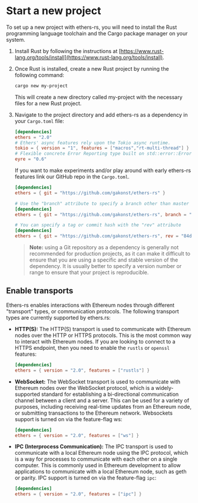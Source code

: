 # Start a new project

To set up a new project with ethers-rs, you will need to install the Rust programming language toolchain and the Cargo package manager on your system.

1. Install Rust by following the instructions at [https://www.rust-lang.org/tools/install](https://www.rust-lang.org/tools/install).
2. Once Rust is installed, create a new Rust project by running the following command:

    ```bash
    cargo new my-project
    ```

    This will create a new directory called my-project with the necessary files for a new Rust project.

3. Navigate to the project directory and add ethers-rs as a dependency in your `Cargo.toml` file:

    ```toml
    [dependencies]
    ethers = "2.0"
    # Ethers' async features rely upon the Tokio async runtime.
    tokio = { version = "1", features = ["macros","rt-multi-thread"] }
    # Flexible concrete Error Reporting type built on std::error::Error with customizable Reports
    eyre = "0.6"
    ```

    If you want to make experiments and/or play around with early ethers-rs features link our GitHub repo in the `Cargo.toml`.

    ```toml
    [dependencies]
    ethers = { git = "https://github.com/gakonst/ethers-rs" }

    # Use the "branch" attribute to specify a branch other than master
    [dependencies]
    ethers = { git = "https://github.com/gakonst/ethers-rs", branch = "branch-name" }

    # You can specify a tag or commit hash with the "rev" attribute
    [dependencies]
    ethers = { git = "https://github.com/gakonst/ethers-rs", rev = "84dda78" }
    ```

    > **Note:** using a Git repository as a dependency is generally not recommended
    > for production projects, as it can make it difficult to ensure that you are using
    > a specific and stable version of the dependency.
    > It is usually better to specify a version number or range to ensure that your project
    > is reproducible.

## Enable transports

Ethers-rs enables interactions with Ethereum nodes through different "transport" types, or communication protocols.
The following transport types are currently supported by ethers.rs:

-   **HTTP(S):** The HTTP(S) transport is used to communicate with Ethereum nodes over the HTTP or HTTPS protocols. This is the most common way to interact with Ethereum nodes. If you are looking to connect to a HTTPS endpoint, then you need to enable the `rustls` or `openssl` features:

    ```toml
    [dependencies]
    ethers = { version = "2.0", features = ["rustls"] }
    ```

-   **WebSocket:** The WebSocket transport is used to communicate with Ethereum nodes over the WebSocket protocol, which is a widely-supported standard for establishing a bi-directional communication channel between a client and a server. This can be used for a variety of purposes, including receiving real-time updates from an Ethereum node, or submitting transactions to the Ethereum network. Websockets support is turned on via the feature-flag ws:

    ```toml
    [dependencies]
    ethers = { version = "2.0", features = ["ws"] }
    ```

-   **IPC (Interprocess Communication):** The IPC transport is used to communicate with a local Ethereum node using the IPC protocol, which is a way for processes to communicate with each other on a single computer. This is commonly used in Ethereum development to allow applications to communicate with a local Ethereum node, such as geth or parity. IPC support is turned on via the feature-flag `ipc`:

    ```toml
    [dependencies]
    ethers = { version = "2.0", features = ["ipc"] }
    ```
